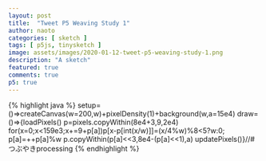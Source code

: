 ```yaml
---
layout: post
title:  "Tweet P5 Weaving Study 1"
author: naoto
categories: [ sketch ]
tags: [ p5js, tinysketch ]
image: assets/images/2020-01-12-tweet-p5-weaving-study-1.png
description: "A sketch"
featured: true
comments: true
p5: true
---
```


<div id = "p5sketch">
  <!-- p5 instance will be created here -->
</div>

{% highlight java %}
setup=()=>createCanvas(w=200,w)+pixelDensity(1)+background(w,a=15e4)
draw=()=>{loadPixels()
p=pixels.copyWithin(8e4+3,9,2e4)
for(x=0;x<159e3;x+=9+p[a])p[x-p[int(x/w)]]=(x/4%w)%8<5?w:0;
p[a]=++p[a]%w
p.copyWithin(p[a]<<3,8e4-(p[a]<<1),a)
updatePixels()}//#つぶやきprocessing
{% endhighlight %}

<script>
setup=()=>createCanvas(w=200,w).parent("p5sketch")+pixelDensity(1)+background(w,a=15e4)
draw=()=>{loadPixels()
p=pixels.copyWithin(8e4+3,9,2e4)
for(x=0;x<159e3;x+=9+p[a])p[x-p[int(x/w)]]=(x/4%w)%8<5?w:0;
p[a]=++p[a]%w
p.copyWithin(p[a]<<3,8e4-(p[a]<<1),a)
updatePixels()}//#つぶやきprocessing
</script>